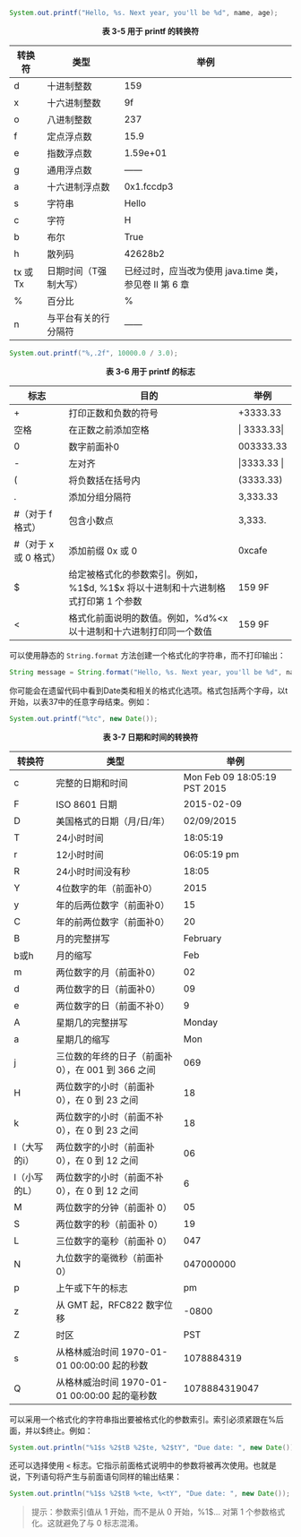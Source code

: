 ```java
System.out.printf("Hello, %s. Next year, you'll be %d", name, age);
```

<center><b>表 3-5 用于 printf 的转换符</b></center>

| 转换符   | 类型                  | 举例                                                   |
| -------- | --------------------- | ------------------------------------------------------ |
| d        | 十进制整数            | 159                                                    |
| x        | 十六进制整数          | 9f                                                     |
| o        | 八进制整数            | 237                                                    |
| f        | 定点浮点数            | 15.9                                                   |
| e        | 指数浮点数            | 1.59e+01                                               |
| g        | 通用浮点数            | ——                                                     |
| a        | 十六进制浮点数        | 0x1.fccdp3                                             |
| s        | 字符串                | Hello                                                  |
| c        | 字符                  | H                                                      |
| b        | 布尔                  | True                                                   |
| h        | 散列码                | 42628b2                                                |
| tx 或 Tx | 日期时间（T强制大写） | 已经过时，应当改为使用 java.time 类，参见卷 II 第 6 章 |
| %        | 百分比                | %                                                      |
| n        | 与平台有关的行分隔符  | ——                                                     |

```java
System.out.printf("%,.2f", 10000.0 / 3.0);
```

<center><b>表 3-6 用于 printf 的标志</b></center>

| 标志                  | 目的                                                         | 举例          |
| --------------------- | ------------------------------------------------------------ | ------------- |
| +                     | 打印正数和负数的符号                                         | +3333.33      |
| 空格                  | 在正数之前添加空格                                           | \| 3333.33\|  |
| 0                     | 数字前面补0                                                  | 003333.33     |
| -                     | 左对齐                                                       | \|3333.33  \| |
| (                     | 将负数括在括号内                                             | (3333.33)     |
| .                     | 添加分组分隔符                                               | 3,333.33      |
| #（对于 f 格式）      | 包含小数点                                                   | 3,333.        |
| #（对于 x 或 0 格式） | 添加前缀 0x 或 0                                             | 0xcafe        |
| $                     | 给定被格式化的参数索引。例如，%1\$d, %1\$x 将以十进制和十六进制格式打印第 1 个参数 | 159 9F        |
| <                     | 格式化前面说明的数值。例如，%d%<x 以十进制和十六进制打印同一个数值 | 159 9F        |

可以使用静态的 `String.format` 方法创建一个格式化的字符串，而不打印输出：

```java
String message = String.format("Hello, %s. Next year, you'll be %d", name, age);
```

你可能会在遗留代码中看到Date类和相关的格式化选项。格式包括两个字母，以t开始，以表37中的任意字母结束。例如：

```java
System.out.printf("%tc", new Date());
```

<center><b>表 3-7 日期和时间的转换符</b></center>

| 转换符       | 类型                                              | 举例                         |
| ------------ | ------------------------------------------------- | ---------------------------- |
| c            | 完整的日期和时间                                  | Mon Feb 09 18:05:19 PST 2015 |
| F            | ISO 8601 日期                                     | 2015-02-09                   |
| D            | 美国格式的日期（月/日/年）                        | 02/09/2015                   |
| T            | 24小时时间                                        | 18:05:19                     |
| r            | 12小时时间                                        | 06:05:19 pm                  |
| R            | 24小时时间没有秒                                  | 18:05                        |
| Y            | 4位数字的年（前面补0）                            | 2015                         |
| y            | 年的后两位数字（前面补0）                         | 15                           |
| C            | 年的前两位数字（前面补0）                         | 20                           |
| B            | 月的完整拼写                                      | February                     |
| b或h         | 月的缩写                                          | Feb                          |
| m            | 两位数字的月（前面补0）                           | 02                           |
| d            | 两位数字的日（前面补0）                           | 09                           |
| e            | 两位数字的日（前面不补0）                         | 9                            |
| A            | 星期几的完整拼写                                  | Monday                       |
| a            | 星期几的缩写                                      | Mon                          |
| j            | 三位数的年终的日子（前面补0），在 001 到 366 之间 | 069                          |
| H            | 两位数字的小时（前面补 0），在 0 到 23 之间       | 18                           |
| k            | 两位数字的小时（前面不补 0），在 0 到 23 之间     | 18                           |
| I（大写的i） | 两位数字的小时（前面补 0），在 0 到 12 之间       | 06                           |
| l（小写的L） | 两位数字的小时（前面不补 0），在 0 到 12 之间     | 6                            |
| M            | 两位数字的分钟（前面补 0）                        | 05                           |
| S            | 两位数字的秒（前面补 0）                          | 19                           |
| L            | 三位数字的毫秒（前面补 0）                        | 047                          |
| N            | 九位数字的毫微秒（前面补 0）                      | 047000000                    |
| p            | 上午或下午的标志                                  | pm                           |
| z            | 从 GMT 起，RFC822 数字位移                        | -0800                        |
| Z            | 时区                                              | PST                          |
| s            | 从格林威治时间 1970-01-01 00:00:00 起的秒数       | 1078884319                   |
| Q            | 从格林威治时间 1970-01-01 00:00:00 起的毫秒数     | 1078884319047                |

可以采用一个格式化的字符串指出要被格式化的参数索引。索引必须紧跟在%后面，并以$终止。例如：

```java
System.out.println("%1$s %2$tB %2$te, %2$tY", "Due date: ", new Date());
```

还可以选择使用 `<` 标志。它指示前面格式说明中的参数将被再次使用。也就是说，下列语句将产生与前面语句同样的输出结果：

```java
System.out.println("%1$s %2$tB %<te, %<tY", "Due date: ", new Date());
```

> 提示：参数索引值从 1 开始，而不是从 0 开始，%1$... 对第 1 个参数格式化。这就避免了与 0 标志混淆。
>